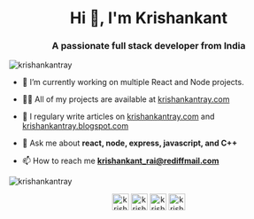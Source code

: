 <h1 align="center">Hi 👋, I'm Krishankant</h1>
<h3 align="center">A passionate full stack developer from India</h3>

<p align="left"> <img src="https://komarev.com/ghpvc/?username=krishankantray" alt="krishankantray" /> </p>

- 🔭 I’m currently working on multiple React and Node projects. 

- 👨‍💻 All of my projects are available at [krishankantray.com](https://krishankantray.com/)

- 📝 I regulary write articles on [krishankantray.com](https://krishankantray.com/) and [krishankantray.blogspot.com](https://krishankantray.blogspot.com/)

- 💬 Ask me about **react, node, express, javascript, and C++**

- 📫 How to reach me **krishankant_rai@rediffmail.com**

<img align="center" src="https://github-readme-stats.vercel.app/api?username=krishankantray&show_icons=true" alt="krishankantray" />

<p align="center">
<a href="https://dev.to/krishankantray" target="blank"><img align="center" src="https://cdn.jsdelivr.net/npm/simple-icons@3.0.1/icons/dev-dot-to.svg" alt="krishankantray" height="30" width="30" /></a>
<a href="https://twitter.com/krishankantray" target="blank"><img align="center" src="https://cdn.jsdelivr.net/npm/simple-icons@3.0.1/icons/twitter.svg" alt="krishankantray" height="30" width="30" /></a>
<a href="https://linkedin.com/in/krishankantray" target="blank"><img align="center" src="https://cdn.jsdelivr.net/npm/simple-icons@3.0.1/icons/linkedin.svg" alt="krishankantray" height="30" width="30" /></a>
<a href="https://fb.com/krishankantray.1561" target="blank"><img align="center" src="https://cdn.jsdelivr.net/npm/simple-icons@3.0.1/icons/facebook.svg" alt="krishankantray.1561" height="30" width="30" /></a>
</p>
